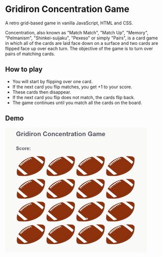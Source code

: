 # Gridiron Concentration Game
A retro grid-based game in vanilla JavaScript, HTML and CSS.

Concentration, also known as "Match Match", "Match Up", "Memory", "Pelmanism", "Shinkei-suijaku", "Pexeso" or simply "Pairs", is a card game in which all of the cards are laid face down on a surface and two cards are flipped face up over each turn. The objective of the game is to turn over pairs of matching cards.

## How to play
- You will start by flipping over one card.
- If the next card you flip matches, you get +1 to your score.
- These cards then disappear.
- If the next card you flip does not match, the cards flip back.
- The game continues until you match all the cards on the board.

## Demo
![Gridiron Concentration Game Demo](/video-demo/project-video-demo.gif)
